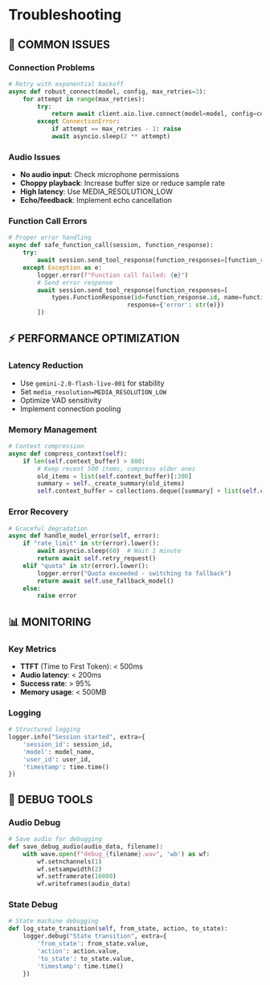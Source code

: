 # Troubleshooting

## 🐛 **COMMON ISSUES**

### **Connection Problems**
```python
# Retry with exponential backoff
async def robust_connect(model, config, max_retries=3):
    for attempt in range(max_retries):
        try:
            return await client.aio.live.connect(model=model, config=config)
        except ConnectionError:
            if attempt == max_retries - 1: raise
            await asyncio.sleep(2 ** attempt)
```

### **Audio Issues**
- **No audio input**: Check microphone permissions
- **Choppy playback**: Increase buffer size or reduce sample rate
- **High latency**: Use MEDIA_RESOLUTION_LOW
- **Echo/feedback**: Implement echo cancellation

### **Function Call Errors**
```python
# Proper error handling
async def safe_function_call(session, function_response):
    try:
        await session.send_tool_response(function_responses=[function_response])
    except Exception as e:
        logger.error(f"Function call failed: {e}")
        # Send error response
        await session.send_tool_response(function_responses=[
            types.FunctionResponse(id=function_response.id, name=function_response.name, 
                                 response={'error': str(e)})
        ])
```

## ⚡ **PERFORMANCE OPTIMIZATION**

### **Latency Reduction**
- Use `gemini-2.0-flash-live-001` for stability
- Set `media_resolution=MEDIA_RESOLUTION_LOW`
- Optimize VAD sensitivity
- Implement connection pooling

### **Memory Management**
```python
# Context compression
async def compress_context(self):
    if len(self.context_buffer) > 800:
        # Keep recent 500 items, compress older ones
        old_items = list(self.context_buffer)[:300]
        summary = self._create_summary(old_items)
        self.context_buffer = collections.deque([summary] + list(self.context_buffer)[300:])
```

### **Error Recovery**
```python
# Graceful degradation
async def handle_model_error(self, error):
    if "rate_limit" in str(error).lower():
        await asyncio.sleep(60)  # Wait 1 minute
        return await self.retry_request()
    elif "quota" in str(error).lower():
        logger.error("Quota exceeded - switching to fallback")
        return await self.use_fallback_model()
    else:
        raise error
```

## 📊 **MONITORING**

### **Key Metrics**
- **TTFT** (Time to First Token): < 500ms
- **Audio latency**: < 200ms
- **Success rate**: > 95%
- **Memory usage**: < 500MB

### **Logging**
```python
# Structured logging
logger.info("Session started", extra={
    'session_id': session_id,
    'model': model_name,
    'user_id': user_id,
    'timestamp': time.time()
})
```

## 🔧 **DEBUG TOOLS**

### **Audio Debug**
```python
# Save audio for debugging
def save_debug_audio(audio_data, filename):
    with wave.open(f"debug_{filename}.wav", 'wb') as wf:
        wf.setnchannels(1)
        wf.setsampwidth(2)
        wf.setframerate(16000)
        wf.writeframes(audio_data)
```

### **State Debug**
```python
# State machine debugging
def log_state_transition(self, from_state, action, to_state):
    logger.debug("State transition", extra={
        'from_state': from_state.value,
        'action': action.value,
        'to_state': to_state.value,
        'timestamp': time.time()
    })
```